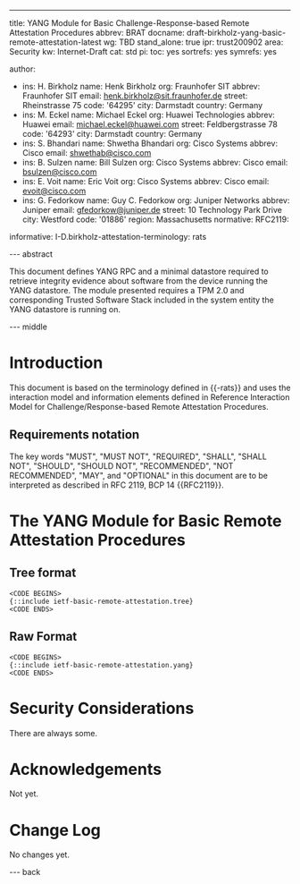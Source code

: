---
title: YANG Module for Basic Challenge-Response-based Remote Attestation Procedures
abbrev: BRAT
docname: draft-birkholz-yang-basic-remote-attestation-latest
wg: TBD
stand_alone: true
ipr: trust200902
area: Security
kw: Internet-Draft
cat:  std
pi:
  toc: yes
  sortrefs: yes
  symrefs: yes

author:
- ins: H. Birkholz
  name: Henk Birkholz
  org: Fraunhofer SIT
  abbrev: Fraunhofer SIT
  email: henk.birkholz@sit.fraunhofer.de
  street: Rheinstrasse 75
  code: '64295'
  city: Darmstadt
  country: Germany
- ins: M. Eckel
  name: Michael Eckel
  org: Huawei Technologies
  abbrev: Huawei
  email: michael.eckel@huawei.com
  street: Feldbergstrasse 78
  code: '64293'
  city: Darmstadt
  country: Germany
- ins: S. Bhandari
  name: Shwetha Bhandari
  org: Cisco Systems
  abbrev: Cisco
  email: shwethab@cisco.com
- ins: B. Sulzen
  name: Bill Sulzen
  org: Cisco Systems
  abbrev: Cisco
  email: bsulzen@cisco.com
- ins: E. Voit
  name: Eric Voit
  org: Cisco Systems
  abbrev: Cisco
  email: evoit@cisco.com
- ins: G. Fedorkow
  name: Guy C. Fedorkow
  org: Juniper Networks
  abbrev: Juniper
  email: gfedorkow@juniper.de
  street: 10 Technology Park Drive
  city: Westford
  code: '01886'
  region: Massachusetts
normative:
  RFC2119:

informative:
  I-D.birkholz-attestation-terminology: rats

--- abstract

This document defines YANG RPC and a minimal datastore required to retrieve integrity evidence about software from the device running the YANG datastore. The module presented requires a TPM 2.0 and corresponding Trusted Software Stack included in the system entity the YANG datastore is running on.

--- middle

# Introduction

This document is based on the terminology defined in {{-rats}} and uses the interaction model and information elements defined in Reference Interaction Model for Challenge/Response-based Remote Attestation Procedures.

## Requirements notation

The key words "MUST", "MUST NOT", "REQUIRED", "SHALL", "SHALL NOT",
"SHOULD", "SHOULD NOT", "RECOMMENDED", "NOT RECOMMENDED", "MAY", and
"OPTIONAL" in this document are to be interpreted as described in RFC
2119, BCP 14 {{RFC2119}}.

# The YANG Module for Basic Remote Attestation Procedures

## Tree format

~~~ YANG
<CODE BEGINS>
{::include ietf-basic-remote-attestation.tree}
<CODE ENDS>
~~~

## Raw Format

~~~ YANG
<CODE BEGINS>
{::include ietf-basic-remote-attestation.yang}
<CODE ENDS>
~~~

#  Security Considerations

There are always some.

#  Acknowledgements

Not yet.

#  Change Log

No changes yet.

--- back
